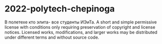 # 2022-polytech-chepinoga
В полетехе кто элита- все студенты ИЭиТа.
A short and simple permissive license with conditions only requiring preservation of copyright and license notices. Licensed works, modifications, and larger works may be distributed under different terms and without source code.
